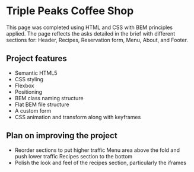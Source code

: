# Triple Peaks Coffee Shop

This page was completed using HTML and CSS with BEM principles applied. The page reflects the asks detailed in the brief with different sections for: Header, Recipes, Reservation form, Menu, About, and Footer.

## Project features

- Semantic HTML5
- CSS styling
- Flexbox
- Positioning
- BEM class naming structure
- Flat BEM file structure
- A custom form
- CSS animation and transform along with keyframes

## Plan on improving the project

- Reorder sections to put higher traffic Menu area above the fold and push lower traffic Recipes section to the bottom
- Polish the look and feel of the recipes section, particularly the iframes
